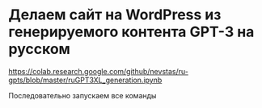 # Делаем сайт на WordPress из генерируемого контента GPT-3 на русском

https://colab.research.google.com/github/nevstas/ru-gpts/blob/master/ruGPT3XL_generation.ipynb

Последовательно запускаем все команды



